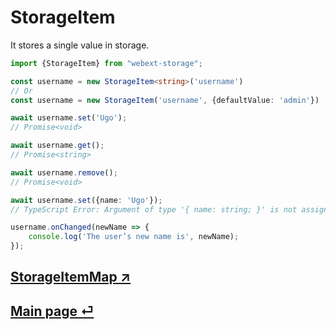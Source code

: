# StorageItem

It stores a single value in storage.

```ts
import {StorageItem} from "webext-storage";

const username = new StorageItem<string>('username')
// Or
const username = new StorageItem('username', {defaultValue: 'admin'})

await username.set('Ugo');
// Promise<void>

await username.get();
// Promise<string>

await username.remove();
// Promise<void>

await username.set({name: 'Ugo'});
// TypeScript Error: Argument of type '{ name: string; }' is not assignable to parameter of type 'string'.

username.onChanged(newName => {
	console.log('The user’s new name is', newName);
});
```

## [StorageItemMap ↗️](./storage-item-map.md)

## [Main page ⏎](../readme.md)
